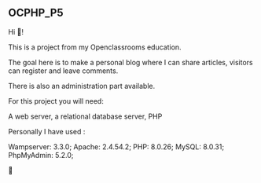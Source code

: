 ## OCPHP_P5

Hi 🫡!

This is a project from my Openclassrooms education.

The goal here is to make a personal blog where I can share articles, visitors can register and leave comments.

There is also an administration part available.

For this project you will need:

A web server, a relational database server, PHP

Personally I have used :

Wampserver: 3.3.0;
Apache: 2.4.54.2;
PHP: 8.0.26;
MySQL: 8.0.31;
PhpMyAdmin: 5.2.0;


🦞
